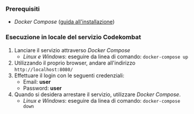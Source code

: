 ### Prerequisiti

- *Docker Compose* ([guida all'installazione](https://docs.docker.com/compose/install/))

### Esecuzione in locale del servizio Codekombat

1. Lanciare il servizio attraverso *Docker Compose*
   - *Linux e Windows*: eseguire da linea di comando: `docker-compose up`
2. Utilizzando il proprio browser, andare all'indirizzo `http://localhost:8080/`
3. Effettuare il login con le seguenti credenziali:
   - Email: **user** 
   - Password: **user**
4. Quando si desidera arrestare il servizio, utilizzare *Docker Compose*.
    - *Linux e Windows*: eseguire da linea di comando: `docker-compose down`
